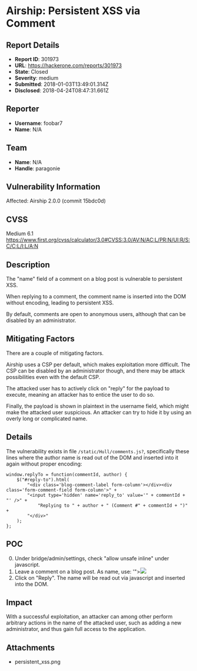 # Airship: Persistent XSS via Comment

## Report Details
- **Report ID**: 301973
- **URL**: https://hackerone.com/reports/301973
- **State**: Closed
- **Severity**: medium
- **Submitted**: 2018-01-03T13:49:01.314Z
- **Disclosed**: 2018-04-24T08:47:31.661Z

## Reporter
- **Username**: foobar7
- **Name**: N/A

## Team
- **Name**: N/A
- **Handle**: paragonie

## Vulnerability Information
Affected: Airship 2.0.0 (commit 15bdc0d)

CVSS
----

Medium 6.1 https://www.first.org/cvss/calculator/3.0#CVSS:3.0/AV:N/AC:L/PR:N/UI:R/S:C/C:L/I:L/A:N

Description
-----------

The "name" field of a comment on a blog post is vulnerable to persistent XSS. 

When replying to a comment, the comment name is inserted into the DOM without encoding, leading to persistent XSS. 

By default, comments are open to anonymous users, although that can be disabled by an administrator.

Mitigating Factors
---------------------------

There are a couple of mitigating factors. 

Airship uses a CSP per default, which makes exploitation more difficult. The CSP can be disabled by an administrator though, and there may be attack possibilities even with the default CSP.

The attacked user has to actively click on "reply" for the payload to execute, meaning an attacker has to entice the user to do so.

Finally, the payload is shown in plaintext in the username field, which might make the attacked user suspicious. An attacker can try to hide it by using an overly long or complicated name. 

Details
-------

The vulnerability exists in file `/static/Hull/comments.js?`, specifically these lines where the author name is read out of the DOM and inserted into it again without proper encoding:

	window.replyTo = function(commentId, author) {
		$("#reply-to").html(
		    "<div class='blog-comment-label form-column'></div><div class='form-comment-field form-column'>" +
		    "<input type='hidden' name='reply_to' value='" + commentId + "' />" +
		        "Replying to " + author + " (Comment #" + commentId + ")" +
		    "</div>"
		);
	};

POC
---

0. Under bridge/admin/settings, check "allow unsafe inline" under javascript.
1. Leave a comment on a blog post. As name, use:
	'"><img src=no onerror=alert(1)>
2. Click on "Reply". The name will be read out via javascript and inserted into the DOM.

## Impact

With a successful exploitation, an attacker can among other perform arbitrary actions in the name of the attacked user, such as adding a new administrator, and thus gain full access to the application.

## Attachments
- persistent_xss.png
